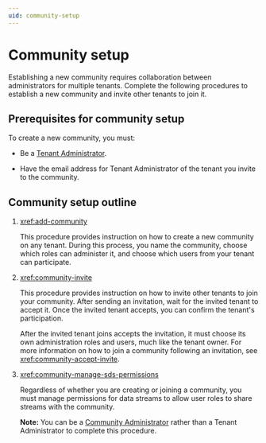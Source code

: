 ```yaml
---
uid: community-setup
---
```


# Community setup

Establishing a new community requires collaboration between administrators for multiple tenants. Complete the following procedures to establish a new community and invite other tenants to join it.

## Prerequisites for community setup

To create a new community, you must:

- Be a [Tenant Administrator](xref:ccRoles#tenant-roles).

- Have the email address for Tenant Administrator of the tenant you invite to the community.

## Community setup outline

1. <xref:add-community>

	This procedure provides instruction on how to create a new community on any tenant. During this process, you name the community, choose which roles can administer it, and choose which users from your tenant can participate.

1. <xref:community-invite>

	This procedure provides instruction on how to invite other tenants to join your community. After sending an invitation, wait for the invited tenant to accept it. Once the invited tenant accepts, you can confirm the tenant's participation.

	After the invited tenant joins accepts the invitation, it must choose its own administration roles and users, much like the tenant owner. For more information on how to join a community following an invitation, see <xref:community-accept-invite>.

1. <xref:community-manage-sds-permissions>

	Regardless of whether you are creating or joining a community, you must manage permissions for data streams to allow user roles to share streams with the community.

	**Note:** You can be a [Community Administrator](xref:ccRoles#community-administrators-preview) rather than a Tenant Administrator to complete this procedure.
